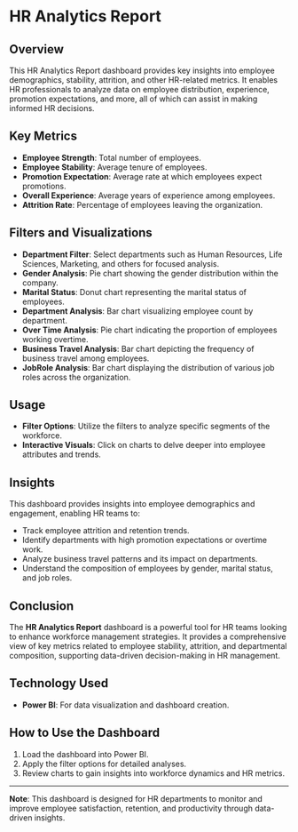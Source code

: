 # HR Analytics Report

## Overview
This HR Analytics Report dashboard provides key insights into employee demographics, stability, attrition, and other HR-related metrics. It enables HR professionals to analyze data on employee distribution, experience, promotion expectations, and more, all of which can assist in making informed HR decisions.

## Key Metrics
- **Employee Strength**: Total number of employees.
- **Employee Stability**: Average tenure of employees.
- **Promotion Expectation**: Average rate at which employees expect promotions.
- **Overall Experience**: Average years of experience among employees.
- **Attrition Rate**: Percentage of employees leaving the organization.

## Filters and Visualizations
- **Department Filter**: Select departments such as Human Resources, Life Sciences, Marketing, and others for focused analysis.
- **Gender Analysis**: Pie chart showing the gender distribution within the company.
- **Marital Status**: Donut chart representing the marital status of employees.
- **Department Analysis**: Bar chart visualizing employee count by department.
- **Over Time Analysis**: Pie chart indicating the proportion of employees working overtime.
- **Business Travel Analysis**: Bar chart depicting the frequency of business travel among employees.
- **JobRole Analysis**: Bar chart displaying the distribution of various job roles across the organization.

## Usage
- **Filter Options**: Utilize the filters to analyze specific segments of the workforce.
- **Interactive Visuals**: Click on charts to delve deeper into employee attributes and trends.

## Insights
This dashboard provides insights into employee demographics and engagement, enabling HR teams to:
- Track employee attrition and retention trends.
- Identify departments with high promotion expectations or overtime work.
- Analyze business travel patterns and its impact on departments.
- Understand the composition of employees by gender, marital status, and job roles.

## Conclusion
The **HR Analytics Report** dashboard is a powerful tool for HR teams looking to enhance workforce management strategies. It provides a comprehensive view of key metrics related to employee stability, attrition, and departmental composition, supporting data-driven decision-making in HR management.

## Technology Used
- **Power BI**: For data visualization and dashboard creation.

## How to Use the Dashboard
1. Load the dashboard into Power BI.
2. Apply the filter options for detailed analyses.
3. Review charts to gain insights into workforce dynamics and HR metrics.

---

**Note**: This dashboard is designed for HR departments to monitor and improve employee satisfaction, retention, and productivity through data-driven insights.

